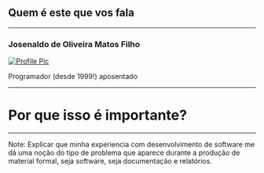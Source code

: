 ## Quem é este que vos fala

___

### Josenaldo de Oliveira Matos Filho

[![Profile Pic](https://avatars.githubusercontent.com/u/359860?s=150&v=4)](https://hithub.com/josenaldo)

Programador (desde 1999!) aposentado

<div>
    <i class="color-1 devicon-java-plain fa-2x"></i>
    <i class="color-2 devicon-python-plain fa-2x"></i>
    <i class="color-3 devicon-php-plain fa-2x"></i>
    <i class="color-4 devicon-ruby-plain fa-2x"></i>
    <i class="color-5 devicon-html5-plain fa-2x"></i>
    <i class="color-6 devicon-css3-plain fa-2x"></i>
    <i class="color-7 devicon-javascript-plain fa-2x"></i>
</div>

---

<i class="fas fa-exclamation-triangle fa-4x color-1"></i>

# Por que isso é importante?

___

Note:
Explicar que minha experiencia com desenvolvimento de software me dá
uma noção do tipo de problema que aparece durante a produção de material
formal, seja software, seja documentação e relatórios.
